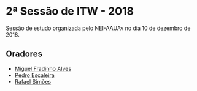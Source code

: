 # 2ª Sessão de ITW - 2018

Sessão de estudo organizada pelo NEI-AAUAv no dia 10 de dezembro de 2018.

## Oradores
* [Miguel Fradinho Alves](https://github.com/miguelfradinho)
* [Pedro Escaleira](https://github.com/oEscal)
* [Rafael Simões](https://github.com/Rafaelyot)
